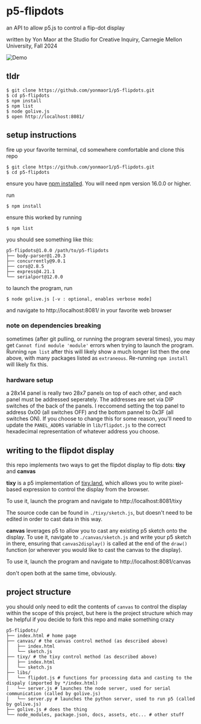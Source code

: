 # p5-flipdots
an API to allow p5.js to control a flip-dot display

written by Yon Maor at the Studio for Creative Inquiry, Carnegie Mellon University, Fall 2024

![Demo](./docs/tixy_demo.gif)

## tldr

```
$ git clone https://github.com/yonmaor1/p5-flipdots.git
$ cd p5-flipdots
$ npm install
$ npm list
$ node golive.js
$ open http://localhost:8081/
```

## setup instructions
fire up your favorite terminal, cd somewhere comfortable and clone this repo
```
$ git clone https://github.com/yonmaor1/p5-flipdots.git
$ cd p5-flipdots
```

ensure you have [npm installed](https://docs.npmjs.com/downloading-and-installing-node-js-and-npm). You will need npm version 16.0.0 or higher.

run
```
$ npm install
```

ensure this worked by running
```
$ npm list
```

you should see something like this:
```
p5-flipdots@1.0.0 /path/to/p5-flipdots
├── body-parser@1.20.3
├── concurrently@9.0.1
├── cors@2.8.5
├── express@4.21.1
└── serialport@12.0.0
```

to launch the program, run
```
$ node golive.js [-v : optional, enables verbose mode]
``` 

and navigate to http://localhost:8081/ in your favorite web browser

### note on dependencies breaking
sometimes (after git pulling, or running the program several times), you may get `Cannot find module 'module'` errors when trying to launch the program. Running `npm list` after this will likely show a much longer list then the one above, with many packages listed as `extraneous`. Re-running `npm install` will likely fix this.

### hardware setup

a 28x14 panel is really two 28x7 panels on top of each other, and each panel must be addressed seperately. The addresses are set via DIP switches of the back of the panels. I reccomend setting the top panel to address 0x00 (all switches OFF) and the bottom pannel to 0x3F (all switches ON). If you choose to change this for some reason, you'll need to update the `PANEL_ADDRS` variable in `lib/flipdot.js` to the correct hexadecimal representation of whatever address you choose.

## writing to the flipdot display
this repo implements two ways to get the flipdot display to flip dots: **tixy** and **canvas**

**tixy** is a p5 implementation of [tixy.land](https://tixy.land/), which allows you to write pixel-based expression to control the display from the browser. 

To use it, launch the program and navigate to http://localhost:8081/tixy

The source code can be found in `./tixy/sketch.js`, but doesn't need to be edited in order to cast data in this way.

**canvas** leverages p5 to allow you to cast any existing p5 sketch onto the display. To use it, navigate to `./canvas/sketch.js` and write your p5 sketch in there, ensuring that `canvas2display()` is called at the end of the `draw()` function (or wherever you would like to cast the canvas to the display).

To use it, launch the program and navigate to http://localhost:8081/canvas

don't open both at the same time, obviously. 

## project structure
you should only need to edit the contents of `canvas` to control the display within the scope of this project, but here is the project structure which may be helpful if you decide to fork this repo and make something crazy
```
p5-flipdots/
├── index.html # home page
├── canvas/ # the canvas control method (as described above)
│   ├── index.html
│   └── sketch.js
├── tixy/ # the tixy control method (as described above)
│   ├── index.html
│   └── sketch.js
├── libs/
│   └── flipdot.js # functions for processing data and casting to the dispaly (imported by */index.html)
│   └── server.js # launches the node server, used for serial communication (called by golive.js)
│   └── server.py # launches the python server, used to run p5 (called by golive.js)
├── golive.js # does the thing
└── node_modules, package.json, docs, assets, etc... # other stuff
```